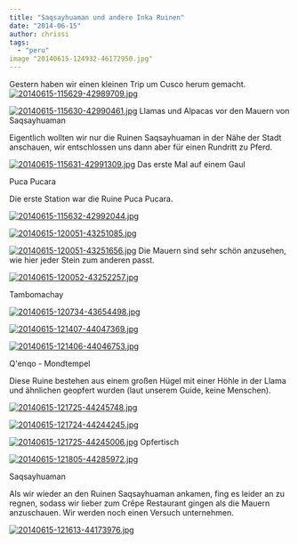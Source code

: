 ```yaml
---
title: "Saqsayhuaman und andere Inka Ruinen"
date: "2014-06-15"
author: chrissi
tags: 
  - "peru"
image "20140615-124932-46172950.jpg"
---
```


Gestern haben wir einen kleinen Trip um Cusco herum gemacht. [![20140615-115629-42989709.jpg](images/20140615-115629-42989709.jpg)](https://hafenstrand.wordpress.com/wp-content/uploads/2014/06/20140615-115629-42989709.jpg)

[![20140615-115630-42990461.jpg](images/20140615-115630-42990461.jpg)](https://hafenstrand.wordpress.com/wp-content/uploads/2014/06/20140615-115630-42990461.jpg) Llamas und Alpacas vor den Mauern von Saqsayhuaman

Eigentlich wollten wir nur die Ruinen Saqsayhuaman in der Nähe der Stadt anschauen, wir entschlossen uns dann aber für einen Rundritt zu Pferd.

[![20140615-115631-42991309.jpg](images/20140615-115631-42991309.jpg)](https://hafenstrand.wordpress.com/wp-content/uploads/2014/06/20140615-115631-42991309.jpg) Das erste Mal auf einem Gaul

Puca Pucara

Die erste Station war die Ruine Puca Pucara.

[![20140615-115632-42992044.jpg](images/20140615-115632-42992044.jpg)](https://hafenstrand.wordpress.com/wp-content/uploads/2014/06/20140615-115632-42992044.jpg)

[![20140615-120051-43251085.jpg](images/20140615-120051-43251085.jpg)](https://hafenstrand.wordpress.com/wp-content/uploads/2014/06/20140615-120051-43251085.jpg)

[![20140615-120051-43251656.jpg](images/20140615-120051-43251656.jpg)](https://hafenstrand.wordpress.com/wp-content/uploads/2014/06/20140615-120051-43251656.jpg) Die Mauern sind sehr schön anzusehen, wie hier jeder Stein zum anderen passt.

[![20140615-120052-43252257.jpg](images/20140615-120052-43252257.jpg)](https://hafenstrand.wordpress.com/wp-content/uploads/2014/06/20140615-120052-43252257.jpg)

Tambomachay

[![20140615-120734-43654498.jpg](images/20140615-120734-43654498.jpg)](https://hafenstrand.wordpress.com/wp-content/uploads/2014/06/20140615-120734-43654498.jpg)

[![20140615-121407-44047369.jpg](images/20140615-121407-44047369.jpg)](https://hafenstrand.wordpress.com/wp-content/uploads/2014/06/20140615-121407-44047369.jpg)

[![20140615-121406-44046753.jpg](images/20140615-121406-44046753.jpg)](https://hafenstrand.wordpress.com/wp-content/uploads/2014/06/20140615-121406-44046753.jpg)

Q'enqo - Mondtempel

Diese Ruine bestehen aus einem großen Hügel mit einer Höhle in der Llama und ähnlichen geopfert wurden (laut unserem Guide, keine Menschen).

[![20140615-121725-44245748.jpg](images/20140615-121725-44245748.jpg)](https://hafenstrand.wordpress.com/wp-content/uploads/2014/06/20140615-121725-44245748.jpg)

[![20140615-121724-44244245.jpg](images/20140615-121724-44244245.jpg)](https://hafenstrand.wordpress.com/wp-content/uploads/2014/06/20140615-121724-44244245.jpg)

[![20140615-121725-44245006.jpg](images/20140615-121725-44245006.jpg)](https://hafenstrand.wordpress.com/wp-content/uploads/2014/06/20140615-121725-44245006.jpg) Opfertisch

[![20140615-121805-44285972.jpg](images/20140615-121805-44285972.jpg)](https://hafenstrand.wordpress.com/wp-content/uploads/2014/06/20140615-121805-44285972.jpg)

Saqsayhuaman

Als wir wieder an den Ruinen Saqsayhuaman ankamen, fing es leider an zu regnen, sodass wir lieber zum Crêpe Restaurant gingen als die Mauern anzuschauen. Wir werden noch einen Versuch unternehmen.

[![20140615-121613-44173976.jpg](images/20140615-121613-44173976.jpg)](https://hafenstrand.wordpress.com/wp-content/uploads/2014/06/20140615-121613-44173976.jpg)

